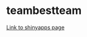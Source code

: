 # teambestteam

[Link to shinyapps page](https://spencer501.shinyapps.io/abortion_services_and_policy/)